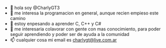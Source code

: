 - 👋 hola soy @CharlyGT3
- 👀 me interesa la programacion en general, aunque recien empieso este camino
- 🌱 estoy enpesando a aprender C, C++ y C#
- 💞️ me interesaria colavorar con gente con mas conocimiento, para poder seguir aprendiendo y poder ser de ayuda a la comunidad
- 📫 cualquier cosa mi email es charlygt@live.com.ar

<!---
CharlyGT3/CharlyGT3 is a ✨ special ✨ repository because its `README.md` (this file) appears on your GitHub profile.
You can click the Preview link to take a look at your changes.
--->
